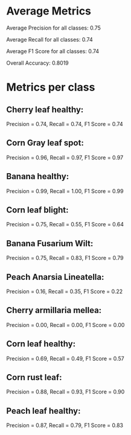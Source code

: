 # Average Metrics
Average Precision for all classes: 0.75

Average Recall for all classes: 0.74

Average F1 Score for all classes: 0.74

Overall Accuracy: 0.8019

# Metrics per class 
## Cherry leaf healthy:
Precision = 0.74, Recall = 0.74, F1 Score = 0.74
## Corn Gray leaf spot:
Precision = 0.96, Recall = 0.97, F1 Score = 0.97
## Banana healthy: 
Precision = 0.99, Recall = 1.00, F1 Score = 0.99
## Corn leaf blight: 
Precision = 0.75, Recall = 0.55, F1 Score = 0.64
## Banana Fusarium Wilt: 
Precision = 0.75, Recall = 0.83, F1 Score = 0.79
## Peach Anarsia Lineatella: 
Precision = 0.16, Recall = 0.35, F1 Score = 0.22
## Cherry armillaria mellea: 
Precision = 0.00, Recall = 0.00, F1 Score = 0.00
## Corn leaf healthy: 
Precision = 0.69, Recall = 0.49, F1 Score = 0.57
## Corn rust leaf: 
Precision = 0.88, Recall = 0.93, F1 Score = 0.90
## Peach leaf healthy: 
Precision = 0.87, Recall = 0.79, F1 Score = 0.83
